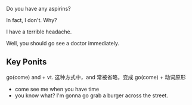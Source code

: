 Do you have any aspirins?

In fact, I don't. Why?

I have a terrible headache.

Well, you should go see a doctor immediately.

## Key Ponits
go(come) and + vt. 这种方式中，and 常被省略，变成 go(come) + 动词原形
- come see me when you have time
- you know what? I'm gonna go grab a burger across the street.
